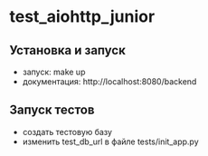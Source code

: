 # test_aiohttp_junior

## Установка и запуск

- запуск: make up
- документация: http://localhost:8080/backend

## Запуск тестов

- создать тестовую базу
- изменить test_db_url в файле tests/init_app.py